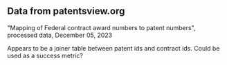 ## Data from patentsview.org
"Mapping of Federal contract award numbers to patent numbers", processed data, December 05, 2023

Appears to be a joiner table between patent ids and contract ids.  Could be used as a success metric?
